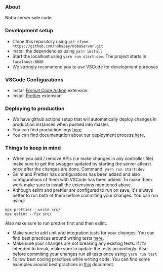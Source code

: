 ### About

Noba server side code.

### Development setup
- Clone this repository using `git clone https://github.com/nobapay/NobaServer.git`
- Install the dependencies using `yarn install`
- Start the localhost using `yarn run start:dev`. The project starts in `localhost:8080`
- We strongly recommend you to use VSCode for development purposes

### VSCode Configurations
- Install [Format Code Action](https://marketplace.visualstudio.com/items?itemName=rohit-gohri.format-code-action) extension
- Install [Prettier](https://marketplace.visualstudio.com/items?itemName=esbenp.prettier-vscode) extension

### Deploying to production
- We have github actions setup that will automatically deploy changes in production instances when pushed into master.
- You can find production logs [here]().
- You can find documentation about our deployment process [here]().

### Things to keep in mind
- When you add / remove APIs (i.e make changes in any controller file) make sure to get the swagger updated by starting the server atleast once after the changes are done. Command: `yarn run start:dev`
- Eslint and Prettier has configurations has been added and also configurations of them with VSCode has been added. To make them work make sure to install the extensions mentioned above.
- Although eslint and prettier are configured to run on save, it's always better to run both of them before commiting your changes. You can run using:
``` 
npx prettier --write src/
npx eslint --fix src/
```
Also make sure to run prettier first and then eslint.
- Make sure to add unit and integration tests for your changes. You can find best practices around writing tests [here](https://www.notion.so/onenoba/Best-Practices-on-Testing-a29dc328521d481bba97ae4f268aa37a).
- Make sure your changes are not breaking any existing tests. If it's intended to break, make sure to update the tests accordingly. Also before commiting your changes run all tests once using: `yarn run test`
- Follow best coding practices while writing code. You can find some examples around best practices in [this]() document.
